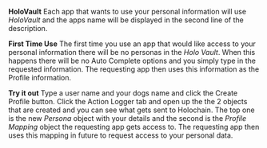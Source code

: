 **HoloVault**
Each app that wants to use your personal information will use *HoloVault* and the apps name will be displayed in the second line of the description.

**First Time Use**
The first time you use an app that would like access to your personal information there will be no personas in the *Holo Vault*.  When this happens there will be no Auto Complete options and you simply type in the requested information. The requesting app then uses this information as the Profile information.

**Try it out**
Type a user name and your dogs name and click the Create Profile button. Click the Action Logger tab and open up the the 2 objects that are created and you can see what gets sent to Holochain. The top one is the new *Persona* object with your details and the second is the *Profile Mapping* object the requesting app gets access to. The requesting app then uses this mapping in future to request access to your personal data.
